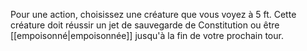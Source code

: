 Pour une action, choisissez une créature que vous voyez à 5 ft. Cette créature doit réussir un jet de sauvegarde de Constitution ou être [[empoisonné|empoisonnée]] jusqu'à la fin de votre prochain tour.
